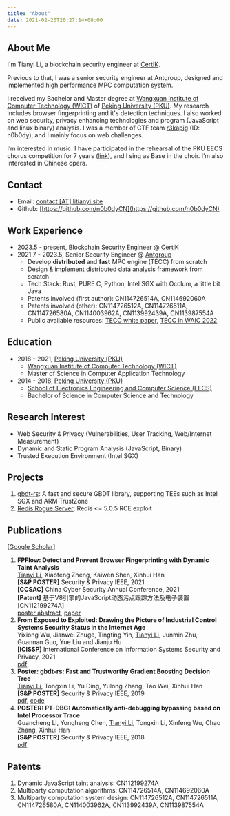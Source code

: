 ```yaml
---
title: "About"
date: 2021-02-20T20:27:14+08:00
---
```


## About Me

I'm Tianyi Li, a blockchain security engineer at [CertiK](https://www.certik.com/).

Previous to that, I was a senior security engineer at Antgroup, designed and implemented high performance MPC computation system.

I received my Bachelor and Master degree at [Wangxuan Institute of Computer Technology (WICT)](https://www.wict.pku.edu.cn/) of [Peking University (PKU)](https://www.pku.edu.cn/).
My research includes browser fingerprinting and it's detection techniques.
I also worked on web security, privacy enhancing technologies and program (JavaScript and linux binary) analysis.
I was a member of CTF team [r3kapig](https://r3kapig.com/) (ID: n0b0dy), and I mainly focus on web challenges.

I’m interested in music.
I have participated in the rehearsal of the PKU EECS chorus competition for 7 years ([link](https://eecs129.site/)), and I sing as Base in the choir.
I’m also interested in Chinese opera.

## Contact

* Email: [contact \[AT\] litianyi.site](mailto:me@litianyi.site)
* Github: [https://github.com/n0b0dyCN](https://github.com/n0b0dyCN)

## Work Experience

* 2023.5 - present, Blockchain Security Engineer @ [CertiK](https://www.certik.com/)
* 2021.7 - 2023.5, Senior Security Engineer @ [Antgroup](https://www.antgroup.com/en)
    - Develop **distributed** and **fast** MPC engine (TECC) from scratch
    - Design & implement distributed data analysis framework from scratch
    - Tech Stack: Rust, PURE C, Python, Intel SGX with Occlum, a little bit Java
    - Patents involved (first author): CN114726514A, CN114692060A
    - Patents involved (other): CN114726512A, CN114726511A, CN114726580A, CN114003962A, CN113992439A, CN113987554A
    - Public available resources: [TECC white paper](https://mp.weixin.qq.com/s/Y8zgvyt3QikGvH7sfcjURA), [TECC in WAIC 2022](https://mp.weixin.qq.com/s/JfUPfQ_crlBuZDZ3zGkuPQ)


## Education

* 2018 - 2021, [Peking University (PKU)](https://www.pku.edu.cn/)
    - [Wangxuan Institute of Computer Technology (WICT)](https://www.wict.pku.edu.cn/)
    - Master of Science in Computer Application Technology
* 2014 - 2018, [Peking University (PKU)](https://www.pku.edu.cn/)
    - [School of Electronics Engineering and Computer Science (EECS)](https://eecs.pku.edu.cn/)
    - Bachelor of Science in Computer Science and Technology

## Research Interest

* Web Security & Privacy (Vulnerabilities, User Tracking, Web/Internet Measurement)
* Dynamic and Static Program Analysis (JavaScript, Binary)
* Trusted Execution Environment (Intel SGX)


## Projects

1. [gbdt-rs](https://github.com/mesalock-linux/gbdt-rs): A fast and secure GBDT library, supporting TEEs such as Intel SGX and ARM TrustZone
1. [Redis Rogue Server](https://github.com/n0b0dyCN/redis-rogue-server): Redis <= 5.0.5 RCE exploit

## Publications

\[[Google Scholar](https://scholar.google.com/citations?user=8xv4HxIAAAAJ&hl=en)\]

1. **FPFlow: Detect and Prevent Browser Fingerprinting with Dynamic Taint Analysis**</br>
<u>Tianyi Li</u>, Xiaofeng Zheng, Kaiwen Shen, Xinhui Han</br>
**[S&P POSTER]** Security & Privacy IEEE, 2021</br>
**[CCSAC]** China Cyber Security Annual Conference, 2021</br>
**[Patent]** 基于V8引擎的JavaScript动态污点跟踪方法及电子装置 [CN112199274A]</br>
[poster abstract](./papers/fpflow-sp21.pdf), [paper](https://link.springer.com/chapter/10.1007/978-981-16-9229-1_4)
1. **From Exposed to Exploited: Drawing the Picture of Industrial Control Systems Security Status in the Internet Age**</br>
Yixiong Wu, Jianwei Zhuge, Tingting Yin, <u>Tianyi Li</u>, Junmin Zhu, Guannan Guo, Yue Liu and Jianju Hu</br>
**[ICISSP]** International Conference on Information Systems Security and Privacy, 2021</br>
[pdf](./papers/ICScope-icissp21.pdf)
1. **Poster: gbdt-rs: Fast and Trustworthy Gradient Boosting Decision Tree**</br>
<u>Tianyi Li</u>, Tongxin Li, Yu Ding, Yulong Zhang, Tao Wei, Xinhui Han</br>
**[S&P POSTER]** Security & Privacy IEEE, 2019</br>
[pdf](./papers/gbdt-rs-sp19.pdf), [code](https://github.com/mesalock-linux/gbdt-rs)
1. **POSTER: PT-DBG: Automatically anti-debugging bypassing based on Intel Processor Trace**</br>
Guancheng Li, Yongheng Chen, <u>Tianyi Li</u>, Tongxin Li, Xinfeng Wu, Chao Zhang, Xinhui Han</br>
**[S&P POSTER]** Security & Privacy IEEE, 2018</br>
[pdf](./papers/ptdbg-sp18.pdf)

## Patents

1. Dynamic JavaScript taint analysis: CN112199274A
2. Multiparty computation algorithms: CN114726514A, CN114692060A
3. Multiparty computation system design: CN114726512A, CN114726511A, CN114726580A, CN114003962A, CN113992439A, CN113987554A
